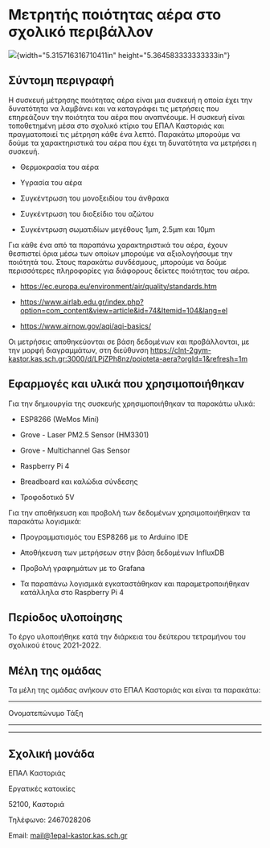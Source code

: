 # Μετρητής ποιότητας αέρα στο σχολικό περιβάλλον

![](media/image1.jpg){width="5.315716316710411in"
height="5.364583333333333in"}

## Σύντομη περιγραφή

Η συσκευή μέτρησης ποιότητας αέρα είναι μια συσκευή η οποία έχει την
δυνατότητα να λαμβάνει και να καταγράφει τις μετρήσεις που επηρεάζουν
την ποιότητα του αέρα που αναπνέουμε. Η συσκευή είναι τοποθετημένη μέσα
στο σχολικό κτίριο του ΕΠΑΛ Καστοριάς και πραγματοποιεί τις μέτρηση κάθε
ένα λεπτό. Παρακάτω μπορούμε να δούμε τα χαρακτηριστικά του αέρα που
έχει τη δυνατότητα να μετρήσει η συσκευή.

-   Θερμοκρασία του αέρα

-   Υγρασία του αέρα

-   Συγκέντρωση του μονοξειδίου του άνθρακα

-   Συγκέντρωση του διοξείδιο του αζώτου

-   Συγκέντρωση σωματιδίων μεγέθους 1μm, 2.5μm και 10μm

Για κάθε ένα από τα παραπάνω χαρακτηριστικά του αέρα, έχουν θεσπιστεί
όρια μέσω των οποίων μπορούμε να αξιολογήσουμε την ποιότητά του. Στους
παρακάτω συνδέσμους, μπορούμε να δούμε περισσότερες πληροφορίες για
διάφορους δείκτες ποιότητας του αέρα.

-   <https://ec.europa.eu/environment/air/quality/standards.htm>

-   <https://www.airlab.edu.gr/index.php?option=com_content&view=article&id=74&Itemid=104&lang=el>

-   <https://www.airnow.gov/aqi/aqi-basics/>

Οι μετρήσεις αποθηκεύονται σε βάση δεδομένων και προβάλλονται, με την
μορφή διαγραμμάτων, στη διεύθυνση
<https://clnt-2gym-kastor.kas.sch.gr:3000/d/LPjZPh8nz/poioteta-aera?orgId=1&refresh=1m>

## Εφαρμογές και υλικά που χρησιμοποιήθηκαν

Για την δημιουργία της συσκευής χρησιμοποιήθηκαν τα παρακάτω υλικά:

-   ESP8266 (WeMos Mini)

-   Grove - Laser PM2.5 Sensor (HM3301)

-   Grove - Multichannel Gas Sensor

-   Raspberry Pi 4

-   Breadboard και καλώδια σύνδεσης

-   Τροφοδοτικό 5V

Για την αποθήκευση και προβολή των δεδομένων χρησιμοποιήθηκαν τα
παρακάτω λογισμικά:

-   Προγραμματισμός του ESP8266 με το Arduino IDE

-   Αποθήκευση των μετρήσεων στην βάση δεδομένων InfluxDB

-   Προβολή γραφημάτων με το Grafana

-   Τα παραπάνω λογισμικά εγκαταστάθηκαν και παραμετροποιήθηκαν
    κατάλληλα στο Raspberry Pi 4

## Περίοδος υλοποίησης

Το έργο υλοποιήθηκε κατά την διάρκεια του δεύτερου τετραμήνου του
σχολικού έτους 2021-2022.

## Μέλη της ομάδας

Τα μέλη της ομάδας ανήκουν στο ΕΠΑΛ Καστοριάς και είναι τα παρακάτω:

  -----------------------------------------------------------------------
  Ονοματεπώνυμο                       Τάξη
  ----------------------------------- -----------------------------------
                                      

  -----------------------------------------------------------------------

## Σχολική μονάδα

ΕΠΑΛ Καστοριάς

Εργατικές κατοικίες

52100, Καστοριά

Τηλέφωνο: 2467028206

Email: [mail@1epal-kastor.kas.sch.gr](mail@1epal-kastor.kas.sch.gr)
